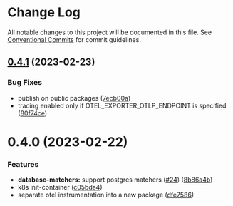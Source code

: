 # Change Log

All notable changes to this project will be documented in this file.
See [Conventional Commits](https://conventionalcommits.org) for commit guidelines.

## [0.4.1](https://github.com/traceloop/jest-opentelemetry/compare/v0.4.0...v0.4.1) (2023-02-23)

### Bug Fixes

- publish on public packages ([7ecb00a](https://github.com/traceloop/jest-opentelemetry/commit/7ecb00aff9b376195c3b04a2f65dcd26321ba186))
- tracing enabled only if OTEL_EXPORTER_OTLP_ENDPOINT is specified ([80f74ce](https://github.com/traceloop/jest-opentelemetry/commit/80f74ce6c06ea1b6740faa5cf8499ea70d284cdf))

# 0.4.0 (2023-02-22)

### Features

- **database-matchers:** support postgres matchers ([#24](https://github.com/traceloop/jest-opentelemetry/issues/24)) ([8b86a4b](https://github.com/traceloop/jest-opentelemetry/commit/8b86a4b7c926498c00a3eaa3da326d45eeda8d77))
- k8s init-container ([c05bda4](https://github.com/traceloop/jest-opentelemetry/commit/c05bda437b9b11e5097e482f6a7885e58789cc5b))
- separate otel instrumentation into a new package ([dfe7586](https://github.com/traceloop/jest-opentelemetry/commit/dfe758613c5e17c4e92144023c82d91526aca786))
